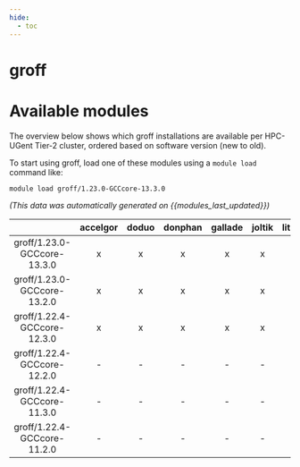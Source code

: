 ```yaml
---
hide:
  - toc
---
```


groff
=====

# Available modules


The overview below shows which groff installations are available per HPC-UGent Tier-2 cluster, ordered based on software version (new to old).

To start using groff, load one of these modules using a `module load` command like:

```shell
module load groff/1.23.0-GCCcore-13.3.0
```

*(This data was automatically generated on {{modules_last_updated}})*  

| |accelgor|doduo|donphan|gallade|joltik|litleo|shinx|
| :---: | :---: | :---: | :---: | :---: | :---: | :---: | :---: |
|groff/1.23.0-GCCcore-13.3.0|x|x|x|x|x|x|x|
|groff/1.23.0-GCCcore-13.2.0|x|x|x|x|x|x|x|
|groff/1.22.4-GCCcore-12.3.0|x|x|x|x|x|x|x|
|groff/1.22.4-GCCcore-12.2.0|-|-|-|-|-|x|x|
|groff/1.22.4-GCCcore-11.3.0|-|-|-|-|-|x|x|
|groff/1.22.4-GCCcore-11.2.0|-|-|-|-|-|x|x|
